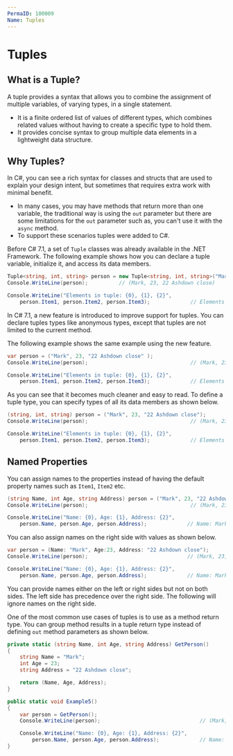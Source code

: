 ```yaml
---
PermaID: 100009
Name: Tuples
---
```


# Tuples

## What is a Tuple?

A tuple provides a syntax that allows you to combine the assignment of multiple variables, of varying types, in a single statement.

 - It is a finite ordered list of values of different types, which combines related values without having to create a specific type to hold them.
 - It provides concise syntax to group multiple data elements in a lightweight data structure. 

## Why Tuples?

In C#, you can see a rich syntax for classes and structs that are used to explain your design intent, but sometimes that requires extra work with minimal benefit. 

 - In many cases, you may have methods that return more than one variable, the traditional way is using the `out` parameter but there are some limitations for the `out` parameter such as, you can't use it with the `async` method. 
 - To support these scenarios tuples were added to C#. 

Before C# 7.1, a set of `Tuple` classes was already available in the .NET Framework. The following example shows how you can declare a tuple variable, initialize it, and access its data members.

```csharp
Tuple<string, int, string> person = new Tuple<string, int, string>("Mark", 23, "22 Ashdown close");
Console.WriteLine(person);          // (Mark, 23, 22 Ashdown close)

Console.WriteLine("Elements in tuple: {0}, {1}, {2}", 
    person.Item1, person.Item2, person.Item3);             // Elements in tuple: Mark, 23, 22 Ashdown close
```

In C# 7.1, a new feature is introduced to improve support for tuples. You can declare tuples types like anonymous types, except that tuples are not limited to the current method. 

The following example shows the same example using the new feature.


```csharp
var person = ("Mark", 23, "22 Ashdown close" );
Console.WriteLine(person);                                 // (Mark, 23, 22 Ashdown close)

Console.WriteLine("Elements in tuple: {0}, {1}, {2}", 
    person.Item1, person.Item2, person.Item3);             // Elements in tuple: Mark, 23, 22 Ashdown close
```

As you can see that it becomes much cleaner and easy to read. To define a tuple type, you can specify types of all its data members as shown below.

```csharp
(string, int, string) person = ("Mark", 23, "22 Ashdown close");
Console.WriteLine(person);                                 // (Mark, 23, 22 Ashdown close)

Console.WriteLine("Elements in tuple: {0}, {1}, {2}",
    person.Item1, person.Item2, person.Item3);             // Elements in tuple: Mark, 23, 22 Ashdown close
```

## Named Properties

You can assign names to the properties instead of having the default property names such as `Item1`, `Item2` etc.

```csharp
(string Name, int Age, string Address) person = ("Mark", 23, "22 Ashdown close");
Console.WriteLine(person);                                 // (Mark, 23, 22 Ashdown close)

Console.WriteLine("Name: {0}, Age: {1}, Address: {2}",
    person.Name, person.Age, person.Address);             // Name: Mark, Age: 23, Address: 22 Ashdown close
```

You can also assign names on the right side with values as shown below.

```csharp
var person = (Name: "Mark", Age:23, Address: "22 Ashdown close");
Console.WriteLine(person);                                // (Mark, 23, 22 Ashdown close)

Console.WriteLine("Name: {0}, Age: {1}, Address: {2}",
    person.Name, person.Age, person.Address);             // Name: Mark, Age: 23, Address: 22 Ashdown close
```

You can provide names either on the left or right sides but not on both sides. The left side has precedence over the right side. The following will ignore names on the right side.

One of the most common use cases of tuples is to use as a method return type. You can group method results in a tuple return type instead of defining `out` method parameters as shown below.

```csharp
private static (string Name, int Age, string Address) GetPerson()
{
    string Name = "Mark";
    int Age = 23;
    string Address = "22 Ashdown close";

    return (Name, Age, Address);
}

public static void Example5()
{
    var person = GetPerson();
    Console.WriteLine(person);                                // (Mark, 23, 22 Ashdown close)

    Console.WriteLine("Name: {0}, Age: {1}, Address: {2}",
        person.Name, person.Age, person.Address);             // Name: Mark, Age: 23, Address: 22 Ashdown close
}
```